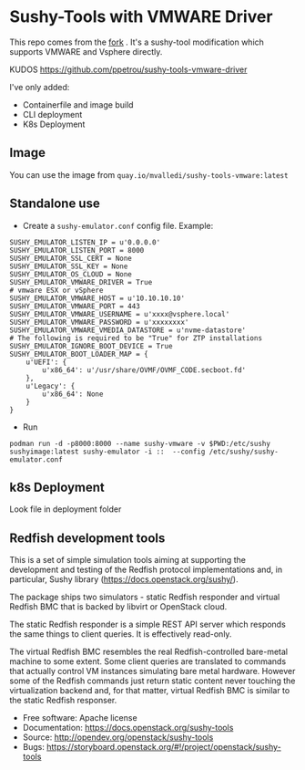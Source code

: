 # Sushy-Tools with VMWARE Driver

This repo comes from the [fork](https://github.com/ppetrou/sushy-tools-vmware-driver) . It's a sushy-tool modification which supports VMWARE and Vsphere directly.

KUDOS https://github.com/ppetrou/sushy-tools-vmware-driver

I've only added:
- Containerfile and image build
- CLI deployment
- K8s Deployment

## Image

You can use the image from `quay.io/mvalledi/sushy-tools-vmware:latest`

## Standalone use

- Create a `sushy-emulator.conf` config file. Example:

```
SUSHY_EMULATOR_LISTEN_IP = u'0.0.0.0'
SUSHY_EMULATOR_LISTEN_PORT = 8000
SUSHY_EMULATOR_SSL_CERT = None
SUSHY_EMULATOR_SSL_KEY = None
SUSHY_EMULATOR_OS_CLOUD = None
SUSHY_EMULATOR_VMWARE_DRIVER = True
# vmware ESX or vSphere
SUSHY_EMULATOR_VMWARE_HOST = u'10.10.10.10'
SUSHY_EMULATOR_VMWARE_PORT = 443
SUSHY_EMULATOR_VMWARE_USERNAME = u'xxxx@vsphere.local'
SUSHY_EMULATOR_VMWARE_PASSWORD = u'xxxxxxxx'
SUSHY_EMULATOR_VMWARE_VMEDIA_DATASTORE = u'nvme-datastore'
# The following is required to be "True" for ZTP installations
SUSHY_EMULATOR_IGNORE_BOOT_DEVICE = True
SUSHY_EMULATOR_BOOT_LOADER_MAP = {
    u'UEFI': {
        u'x86_64': u'/usr/share/OVMF/OVMF_CODE.secboot.fd'
    },
    u'Legacy': {
        u'x86_64': None
    }
}
```    
- Run

```
podman run -d -p8000:8000 --name sushy-vmware -v $PWD:/etc/sushy sushyimage:latest sushy-emulator -i ::  --config /etc/sushy/sushy-emulator.conf
```

## k8s Deployment

Look file in deployment folder






## Redfish development tools


This is a set of simple simulation tools aiming at supporting the
development and testing of the Redfish protocol implementations and,
in particular, Sushy library (https://docs.openstack.org/sushy/).

The package ships two simulators - static Redfish responder and
virtual Redfish BMC that is backed by libvirt or OpenStack cloud.

The static Redfish responder is a simple REST API server which
responds the same things to client queries. It is effectively
read-only.

The virtual Redfish BMC resembles the real Redfish-controlled bare-metal
machine to some extent. Some client queries are translated to commands that
actually control VM instances simulating bare metal hardware. However some
of the Redfish commands just return static content never touching the
virtualization backend and, for that matter, virtual Redfish BMC is similar
to the static Redfish responser.

* Free software: Apache license
* Documentation: https://docs.openstack.org/sushy-tools
* Source: http://opendev.org/openstack/sushy-tools
* Bugs: https://storyboard.openstack.org/#!/project/openstack/sushy-tools
